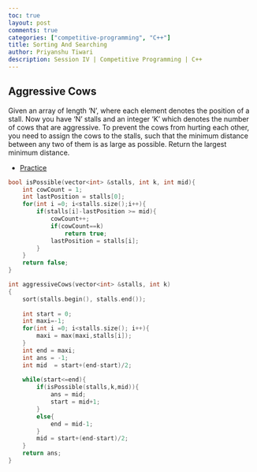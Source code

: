 ```yaml
---
toc: true
layout: post
comments: true
categories: ["competitive-programming", "C++"]
title: Sorting And Searching 
author: Priyanshu Tiwari
description: Session IV | Competitive Programming | C++
---
```


## Aggressive Cows

Given an array of length ‘N’, where each element denotes the position of a stall. Now you have ‘N’ stalls and an integer ‘K’ which denotes the number of cows that are aggressive. To prevent the cows from hurting each other, you need to assign the cows to the stalls, such that the minimum distance between any two of them is as large as possible. Return the largest minimum distance.

* [Practice](https://www.codingninjas.com/codestudio/problems/aggressive-cows_1082559)

```cpp
bool isPossible(vector<int> &stalls, int k, int mid){
    int cowCount = 1;
    int lastPosition = stalls[0];
    for(int i =0; i<stalls.size();i++){
        if(stalls[i]-lastPosition >= mid){
            cowCount++;
            if(cowCount==k)
                return true;
            lastPosition = stalls[i];
        }
    }
    return false;
}

int aggressiveCows(vector<int> &stalls, int k)
{
    sort(stalls.begin(), stalls.end());
    
    int start = 0;
    int maxi=-1;
    for(int i =0; i<stalls.size(); i++){
        maxi = max(maxi,stalls[i]);
    }
    int end = maxi;
    int ans = -1;
    int mid  = start+(end-start)/2;
    
    while(start<=end){
        if(isPossible(stalls,k,mid)){
            ans = mid;
            start = mid+1;
        }
        else{
            end = mid-1;
        }
        mid = start+(end-start)/2;
    }
    return ans;
}
```